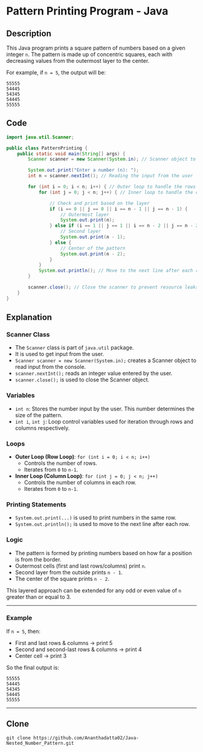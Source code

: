 


# Pattern Printing Program - Java

## Description
This Java program prints a square pattern of numbers based on a given integer `n`. The pattern is made up of concentric squares, each with decreasing values from the outermost layer to the center.

For example, if `n = 5`, the output will be:
```
55555
54445
54345
54445
55555
```

## Code
```java
import java.util.Scanner;

public class PatternPrinting {
    public static void main(String[] args) {
        Scanner scanner = new Scanner(System.in); // Scanner object to take user input

        System.out.print("Enter a number (n): ");
        int n = scanner.nextInt(); // Reading the input from the user

        for (int i = 0; i < n; i++) { // Outer loop to handle the rows
            for (int j = 0; j < n; j++) { // Inner loop to handle the columns

                // Check and print based on the layer
                if (i == 0 || j == 0 || i == n - 1 || j == n - 1) {
                    // Outermost layer
                    System.out.print(n);
                } else if (i == 1 || j == 1 || i == n - 2 || j == n - 2) {
                    // Second layer
                    System.out.print(n - 1);
                } else {
                    // Center of the pattern
                    System.out.print(n - 2);
                }
            }
            System.out.println(); // Move to the next line after each row
        }

        scanner.close(); // Close the scanner to prevent resource leaks
    }
}
```

## Explanation

### Scanner Class
- The `Scanner` class is part of `java.util` package.
- It is used to get input from the user.
- `Scanner scanner = new Scanner(System.in);` creates a Scanner object to read input from the console.
- `scanner.nextInt();` reads an integer value entered by the user.
- `scanner.close();` is used to close the Scanner object.

### Variables
- `int n`: Stores the number input by the user. This number determines the size of the pattern.
- `int i`, `int j`: Loop control variables used for iteration through rows and columns respectively.

### Loops
- **Outer Loop (Row Loop)**: `for (int i = 0; i < n; i++)`
    - Controls the number of rows.
    - Iterates from `0` to `n-1`.
- **Inner Loop (Column Loop)**: `for (int j = 0; j < n; j++)`
    - Controls the number of columns in each row.
    - Iterates from `0` to `n-1`.

### Printing Statements
- `System.out.print(...)` is used to print numbers in the same row.
- `System.out.println();` is used to move to the next line after each row.

### Logic
- The pattern is formed by printing numbers based on how far a position is from the border.
- Outermost cells (first and last rows/columns) print `n`.
- Second layer from the outside prints `n - 1`.
- The center of the square prints `n - 2`.

This layered approach can be extended for any odd or even value of `n` greater than or equal to 3.

---

### Example
If `n = 5`, then:
- First and last rows & columns → print 5
- Second and second-last rows & columns → print 4
- Center cell → print 3

So the final output is:
```
55555
54445
54345
54445
55555
```

---

## Clone
```
git clone https://github.com/Ananthadatta02/Java-Nested_Number_Pattern.git
```
